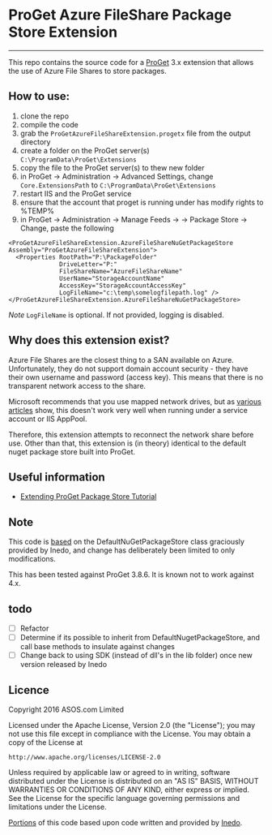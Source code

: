 # ProGet Azure FileShare Package Store Extension
---

This repo contains the source code for a [ProGet](http://inedo.com/proget) 3.x extension that allows the use of Azure File Shares to store packages.

## How to use:
1. clone the repo
2. compile the code
3. grab the `ProGetAzureFileShareExtension.progetx` file from the output directory
4. create a folder on the ProGet server(s) `C:\ProgramData\ProGet\Extensions`
5. copy the file to the ProGet server(s) to thew new folder
6. in ProGet -> Administration -> Advanced Settings, change `Core.ExtensionsPath` to `C:\ProgramData\ProGet\Extensions`
7. restart IIS and the ProGet service
8. ensure that the account that proget is running under has modify rights to %TEMP%
9. in ProGet -> Administration -> Manage Feeds -> <feed> -> Package Store -> Change, paste the following
```
<ProGetAzureFileShareExtension.AzureFileShareNuGetPackageStore Assembly="ProGetAzureFileShareExtension">
  <Properties RootPath="P:\PackageFolder"
              DriveLetter="P:"
              FileShareName="AzureFileShareName"
              UserName="StorageAccountName"
              AccessKey="StorageAccountAccessKey"
              LogFileName="c:\temp\somelogfilepath.log" />
</ProGetAzureFileShareExtension.AzureFileShareNuGetPackageStore>
```
*Note* `LogFileName` is optional. If not provided, logging is disabled.


## Why does this extension exist?
Azure File Shares are the closest thing to a SAN available on Azure. Unfortunately, they do not support domain account security - they have their own username and password (access key). This means that there is no transparent network access to the share.

Microsoft recommends that you use mapped network drives, but as [various](http://blogs.msdn.com/b/windowsazurestorage/archive/2014/05/27/persisting-connections-to-microsoft-azure-files.aspx) [articles](http://fabriccontroller.net/blog/posts/using-the-azure-file-service-in-your-cloud-services-web-roles-and-worker-role/) show, this doesn't work very well when running under a service account or IIS AppPool.

Therefore, this extension attempts to reconnect the network share before use. Other than that, this extension is (in theory) identical to the default nuget package store built into ProGet.

## Useful information
* [Extending ProGet Package Store Tutorial](http://inedo.com/support/tutorials/extending-proget-package-store)

## Note
This code is [based](https://github.com/asos/ProGetAzureFileShareExtension/commit/4c0549193c7010b5a1c8567a780a1f13ee9ca530) on the DefaultNuGetPackageStore class graciously provided by Inedo, and change has deliberately been limited to only modifications.

This has been tested against ProGet 3.8.6. It is known not to work against 4.x.

## todo
- [ ] Refactor
- [ ] Determine if its possible to inherit from DefaultNugetPackageStore, and call base methods to insulate against changes
- [ ] Change back to using SDK (instead of dll's in the lib folder) once new version released by Inedo

## Licence

Copyright 2016 ASOS.com Limited

Licensed under the Apache License, Version 2.0 (the "License");
you may not use this file except in compliance with the License.
You may obtain a copy of the License at

    http://www.apache.org/licenses/LICENSE-2.0

Unless required by applicable law or agreed to in writing, software
distributed under the License is distributed on an "AS IS" BASIS,
WITHOUT WARRANTIES OR CONDITIONS OF ANY KIND, either express or implied.
See the License for the specific language governing permissions and
limitations under the License.

[Portions](https://github.com/asos/ProGetAzureFileShareExtension/commit/4c0549193c7010b5a1c8567a780a1f13ee9ca530) of this code 
based upon code written and provided by [Inedo](https://inedo.com).
